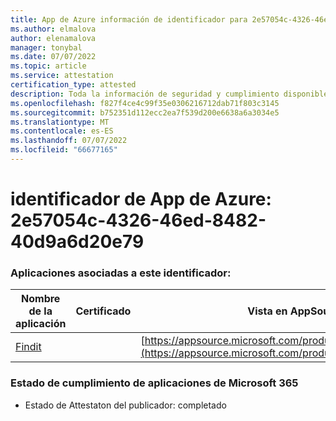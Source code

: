 ```yaml
---
title: App de Azure información de identificador para 2e57054c-4326-46ed-8482-40d9a6d20e79
ms.author: elmalova
author: elenamalova
manager: tonybal
ms.date: 07/07/2022
ms.topic: article
ms.service: attestation
certification_type: attested
description: Toda la información de seguridad y cumplimiento disponible para 2e57054c-4326-46ed-8482-40d9a6d20e79.
ms.openlocfilehash: f827f4ce4c99f35e0306216712dab71f803c3145
ms.sourcegitcommit: b752351d112ecc2ea7f539d200e6638a6a3034e5
ms.translationtype: MT
ms.contentlocale: es-ES
ms.lasthandoff: 07/07/2022
ms.locfileid: "66677165"
---
```

# <a name="azure-app-id-2e57054c-4326-46ed-8482-40d9a6d20e79"></a>identificador de App de Azure: 2e57054c-4326-46ed-8482-40d9a6d20e79


### <a name="apps-associated-with-this-id"></a>Aplicaciones asociadas a este identificador:
| **Nombre de la aplicación** | **Certificado** | **Vista en AppSource** |
|--------------|---------------|-----------------------|
| [Findit](../forward/WA200003849.md) |  | [https://appsource.microsoft.com/product/office/WA200003849](https://appsource.microsoft.com/product/office/WA200003849) |

### <a name="microsoft-365-app-compliance-status"></a>Estado de cumplimiento de aplicaciones de Microsoft 365
- Estado de Attestaton del publicador: completado
